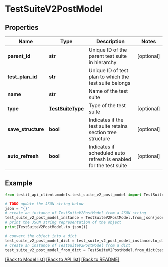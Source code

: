# TestSuiteV2PostModel


## Properties

Name | Type | Description | Notes
------------ | ------------- | ------------- | -------------
**parent_id** | **str** | Unique ID of the parent test suite in hierarchy | [optional] 
**test_plan_id** | **str** | Unique ID of test plan to which the test suite belongs | 
**name** | **str** | Name of the test suite | 
**type** | [**TestSuiteType**](TestSuiteType.md) | Type of the test suite | [optional] 
**save_structure** | **bool** | Indicates if the test suite retains section tree structure | [optional] 
**auto_refresh** | **bool** | Indicates if scheduled auto refresh is enabled for the test suite | [optional] 

## Example

```python
from testit_api_client.models.test_suite_v2_post_model import TestSuiteV2PostModel

# TODO update the JSON string below
json = "{}"
# create an instance of TestSuiteV2PostModel from a JSON string
test_suite_v2_post_model_instance = TestSuiteV2PostModel.from_json(json)
# print the JSON string representation of the object
print(TestSuiteV2PostModel.to_json())

# convert the object into a dict
test_suite_v2_post_model_dict = test_suite_v2_post_model_instance.to_dict()
# create an instance of TestSuiteV2PostModel from a dict
test_suite_v2_post_model_from_dict = TestSuiteV2PostModel.from_dict(test_suite_v2_post_model_dict)
```
[[Back to Model list]](../README.md#documentation-for-models) [[Back to API list]](../README.md#documentation-for-api-endpoints) [[Back to README]](../README.md)


